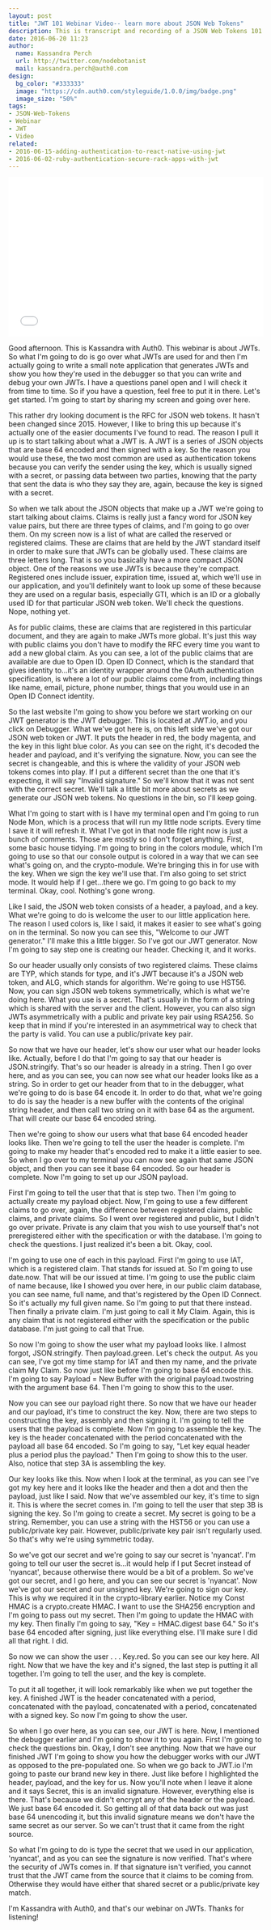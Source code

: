 ```yaml
---
layout: post
title: "JWT 101 Webinar Video-- learn more about JSON Web Tokens"
description: This is transcript and recording of a JSON Web Tokens 101 Webinar we ran a few weeks ago.
date: 2016-06-20 11:23
author: 
  name: Kassandra Perch
  url: http://twitter.com/nodebotanist
  mail: kassandra.perch@auth0.com
design: 
  bg_color: "#333333"
  image: "https://cdn.auth0.com/styleguide/1.0.0/img/badge.png"
  image_size: "50%"
tags: 
- JSON-Web-Tokens
- Webinar
- JWT
- Video
related:
- 2016-06-15-adding-authentication-to-react-native-using-jwt
- 2016-06-02-ruby-authentication-secure-rack-apps-with-jwt
---
```


<div class="wistia_responsive_padding" style="padding:62.5% 0 0 0;position:relative;"><div class="wistia_responsive_wrapper" style="height:100%;left:0;position:absolute;top:0;width:100%;"><iframe src="//fast.wistia.net/embed/iframe/7xbfdhqt8z?seo=false&videoFoam=true" allowtransparency="true" frameborder="0" scrolling="no" class="wistia_embed" name="wistia_embed" allowfullscreen mozallowfullscreen webkitallowfullscreen oallowfullscreen msallowfullscreen width="100%" height="100%"></iframe></div></div>
<script src="//fast.wistia.net/assets/external/E-v1.js" async></script>

Good afternoon. This is Kassandra with Auth0. This webinar is about JWTs. So what I'm going to do is go over what JWTs are used for and then I'm actually going to write a small note application that generates JWTs and show you how they're used in the debugger so that you can write and debug your own JWTs. I have a questions panel open and I will check it from time to time. So if you have a question, feel free to put it in there. Let's get started. I'm going to start by sharing my screen and going over here. 

This rather dry looking document is the RFC for JSON web tokens. It hasn't been changed since 2015. However, I like to bring this up because it's actually one of the easier documents I've found to read. The reason I pull it up is to start talking about what a JWT is. A JWT is a series of JSON objects that are base 64 encoded and then signed with a key. So the reason you would use these, the two most common are used as authentication tokens because you can verify the sender using the key, which is usually signed with a secret, or passing data between two parties, knowing that the party that sent the data is who they say they are, again, because the key is signed with a secret. 

So when we talk about the JSON objects that make up a JWT we're going to start talking about claims. Claims is really just a fancy word for JSON key value pairs, but there are three types of claims, and I'm going to go over them. On my screen now is a list of what are called the reserved or registered claims. These are claims that are held by the JWT standard itself in order to make sure that JWTs can be globally used. These claims are three letters long. That is so you basically have a more compact JSON object. One of the reasons we use JWTs is because they're compact. Registered ones include issuer, expiration time, issued at, which we'll use in our application, and you'll definitely want to look up some of these because they are used on a regular basis, especially GTI, which is an ID or a globally used ID for that particular JSON web token. We'll check the questions. Nope, nothing yet. 

As for public claims, these are claims that are registered in this particular document, and they are again to make JWTs more global. It's just this way with public claims you don't have to modify the RFC every time you want to add a new global claim. As you can see, a lot of the public claims that are available are due to Open ID. Open ID Connect, which is the standard that gives identity to...it's an identity wrapper around the 0Auth authentication specification, is where a lot of our public claims come from, including things like name, email, picture, phone number, things that you would use in an Open ID Connect identity. 

So the last website I'm going to show you before we start working on our JWT generator is the JWT debugger. This is located at JWT.io, and you click on Debugger. What we've got here is, on this left side we've got our JSON web token or JWT. It puts the header in red, the body magenta, and the key in this light blue color. As you can see on the right, it's decoded the header and payload, and it's verifying the signature. Now, you can see the secret is changeable, and this is where the validity of your JSON web tokens comes into play. If I put a different secret than the one that it's expecting, it will say "Invalid signature." So we'll know that it was not sent with the correct secret. We'll talk a little bit more about secrets as we generate our JSON web tokens. No questions in the bin, so I'll keep going. 

What I'm going to start with is I have my terminal open and I'm going to run Node Mon, which is a process that will run my little node scripts. Every time I save it it will refresh it. What I've got in that node file right now is just a bunch of comments. Those are mostly so I don't forget anything. First, some basic house tidying. I'm going to bring in the colors module, which I'm going to use so that our console output is colored in a way that we can see what's going on, and the crypto-module. We're bringing this in for use with the key. When we sign the key we'll use that. I'm also going to set strict mode. It would help if I get...there we go. I'm going to go back to my terminal. Okay, cool. Nothing's gone wrong.

Like I said, the JSON web token consists of a header, a payload, and a key. What we're going to do is welcome the user to our little application here. The reason I used colors is, like I said, it makes it easier to see what's going on in the terminal. So now you can see this, "Welcome to our JWT generator." I'll make this a little bigger. So I've got our JWT generator. Now I'm going to say step one is creating our header. Checking it, and it works. 

So our header usually only consists of two registered claims. These claims are TYP, which stands for type, and it's JWT because it's a JSON web token, and ALG, which stands for algorithm. We're going to use HST56. Now, you can sign JSON web tokens symmetrically, which is what we're doing here. What you use is a secret. That's usually in the form of a string which is shared with the server and the client. However, you can also sign JWTs asymmetrically with a public and private key pair using RSA256. So keep that in mind if you're interested in an asymmetrical way to check that the party is valid. You can use a public/private key pair.

So now that we have our header, let's show our user what our header looks like. Actually, before I do that I'm going to say that our header is JSON.stringify. That's so our header is already in a string. Then I go over here, and as you can see, you can now see what our header looks like as a string. So in order to get our header from that to in the debugger, what we're going to do is base 64 encode it. In order to do that, what we're going to do is say the header is a new buffer with the contents of the original string header, and then call two string on it with base 64 as the argument. That will create our base 64 encoded string.

Then we're going to show our users what that base 64 encoded header looks like. Then we're going to tell the user the header is complete. I'm going to make my header that's encoded red to make it a little easier to see. So when I go over to my terminal you can now see again that same JSON object, and then you can see it base 64 encoded. So our header is complete. Now I'm going to set up our JSON payload.

First I'm going to tell the user that that is step two. Then I'm going to actually create my payload object. Now, I'm going to use a few different claims to go over, again, the difference between registered claims, public claims, and private claims. So I went over registered and public, but I didn't go over private. Private is any claim that you wish to use yourself that's not preregistered either with the specification or with the database. I'm going to check the questions. I just realized it's been a bit. Okay, cool. 

I'm going to use one of each in this payload. First I'm going to use IAT, which is a registered claim. That stands for issued at. So I'm going to use date.now. That will be our issued at time. I'm going to use the public claim of name because, like I showed you over here, in our public claim database, you can see name, full name, and that's registered by the Open ID Connect. So it's actually my full given name. So I'm going to put that there instead. Then finally a private claim. I'm just going to call it My Claim. Again, this is any claim that is not registered either with the specification or the public database. I'm just going to call that True. 

So now I'm going to show the user what my payload looks like. I almost forgot, JSON.stringify. Then payload.green. Let's check the output. As you can see, I've got my time stamp for IAT and then my name, and the private claim My Claim. So now just like before I'm going to base 64 encode this. I'm going to say Payload = New Buffer with the original payload.twostring with the argument base 64. Then I'm going to show this to the user.

Now you can see our payload right there. So now that we have our header and our payload, it's time to construct the key. Now, there are two steps to constructing the key, assembly and then signing it. I'm going to tell the users that the payload is complete. Now I'm going to assemble the key. The key is the header concatenated with the period concatenated with the payload all base 64 encoded. So I'm going to say, "Let key equal header plus a period plus the payload." Then I'm going to show this to the user. Also, notice that step 3A is assembling the key. 

Our key looks like this. Now when I look at the terminal, as you can see I've got my key here and it looks like the header and then a dot and then the payload, just like I said. Now that we've assembled our key, it's time to sign it. This is where the secret comes in. I'm going to tell the user that step 3B is signing the key. So I'm going to create a secret. My secret is going to be a string. Remember, you can use a string with the HST56 or you can use a public/private key pair. However, public/private key pair isn't regularly used. So that's why we're using symmetric today. 

So we've got our secret and we're going to say our secret is 'nyancat'. I'm going to tell our user the secret is...it would help if I put Secret instead of 'nyancat', because otherwise there would be a bit of a problem. So we've got our secret, and I go here, and you can see our secret is 'nyancat'. Now we've got our secret and our unsigned key. We're going to sign our key. This is why we required it in the crypto-library earlier. Notice my Const HMAC is a crypto.create HMAC. I want to use the SHA256 encryption and I'm going to pass out my secret. Then I'm going to update the HMAC with my key. Then finally I'm going to say, "Key = HMAC.digest base 64." So it's base 64 encoded after signing, just like everything else. I'll make sure I did all that right. I did. 

So now we can show the user . . . Key.red. So you can see our key here. All right. Now that we have the key and it's signed, the last step is putting it all together. I'm going to tell the user, and the key is complete.

To put it all together, it will look remarkably like when we put together the key. A finished JWT is the header concatenated with a period, concatenated with the payload, concatenated with a period, concatenated with a signed key. So now I'm going to show the user. 

So when I go over here, as you can see, our JWT is here. Now, I mentioned the debugger earlier and I'm going to show it to you again. First I'm going to check the questions bin. Okay, I don't see anything. Now that we have our finished JWT I'm going to show you how the debugger works with our JWT as opposed to the pre-populated one. So when we go back to JWT.io I'm going to paste our brand new key in there. Just like before I highlighted the header, payload, and the key for us. Now you'll note when I leave it alone and it says Secret, this is an invalid signature. However, everything else is there. That's because we didn't encrypt any of the header or the payload. We just base 64 encoded it. So getting all of that data back out was just base 64 unencoding it, but this invalid signature means we don't have the same secret as our server. So we can't trust that it came from the right source. 

So what I'm going to do is type the secret that we used in our application, 'nyancat', and as you can see the signature is now verified. That's where the security of JWTs comes in. If that signature isn't verified, you cannot trust that the JWT came from the source that it claims to be coming from. Otherwise they would have either that shared secret or a public/private key match.

I'm Kassandra with Auth0, and that's our webinar on JWTs. Thanks for listening!
